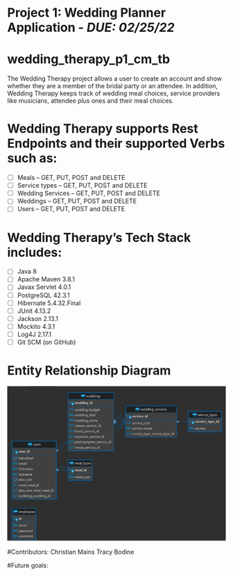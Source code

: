 # **Project 1:** Wedding Planner Application - **_DUE: 02/25/22_**

# wedding_therapy_p1_cm_tb
The Wedding Therapy project allows a user to create an account and show whether they are a member of the bridal party or an attendee. In addition, Wedding Therapy keeps track of wedding meal choices, service providers like musicians, attendee plus ones and their meal choices. 

# Wedding Therapy supports Rest Endpoints and their supported Verbs such as:
-   [ ] Meals – GET, PUT, POST and DELETE
-   [ ] Service types – GET, PUT, POST and DELETE
-   [ ] Wedding Services – GET, PUT, POST and DELETE
-   [ ] Weddings – GET, PUT, POST and DELETE
-   [ ] Users – GET, PUT, POST and DELETE

# Wedding Therapy’s Tech Stack includes:
-   [ ] Java 8
-   [ ] Apache Maven 3.8.1
-   [ ] Javax Servlet 4.0.1
-   [ ] PostgreSQL 42.3.1
-   [ ] Hibernate 5.4.32.Final
-   [ ] JUnit 4.13.2
-   [ ] Jackson 2.13.1
-   [ ] Mockito 4.3.1
-   [ ] Log4J 2.17.1
-   [ ] Git SCM (on GitHub)

# Entity Relationship Diagram 
![](./P1-ERD.png)

#Contributors:
Christian Mains
Tracy Bodine

#Future goals: 

